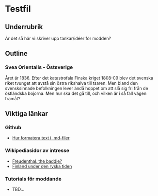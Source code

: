 # Testfil

## Underrubrik
Är det så här vi skriver upp tankar/idéer för modden?

## Outline

### Svea Orientalis - Östsverige
Året är 1836. Efter det katastrofala Finska kriget 1808-09 blev det svenska riket tvunget att avstå sin östra rikshalva till tsaren. Men bland den svensksinnade befolkningen lever ändå hoppet om att slå sig fri från de östländska bojorna. Men hur ska det gå till, och vilken är i så fall vägen framåt?

## Viktiga länkar

### Github
- [Hur formatera text i .md-filer](https://docs.github.com/en/github/writing-on-github/getting-started-with-writing-and-formatting-on-github/basic-writing-and-formatting-syntax)

### Wikipediasidor av intresse
- [Freudenthal, the baddie?](https://sv.wikipedia.org/wiki/Axel_Olof_Freudenthal)
- [Finland under den ryska tiden](https://sv.wikipedia.org/wiki/Finland_under_den_ryska_tiden)

### Tutorials för moddande
- TBD...